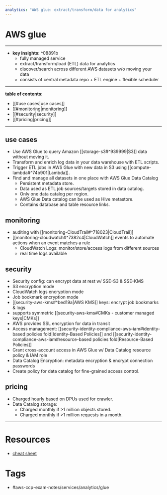 ```yaml
---
analytics: "AWS glue: extract/transform/data for analytics"
---
```


# AWS glue
---
- **key insights:**  ^08891b
	- fully managed service 
	- extract/transform/load (ETL) data for analytics
	- discover/search across different AWS datasets w/o moving your data
	- consists of central metadata repo + ETL engine + flexible scheduler
---
**table of contents:**
- [[#use cases|use cases]]
- [[#monitoring|monitoring]]
- [[#security|security]]
- [[#pricing|pricing]]
--- 
## use cases 
- Use AWS Glue to query Amazon [[storage-s3#^939999|S3]] data without moving it.
- Transform and enrich log data in your data warehouse with ETL scripts.
- Trigger ETL jobs in AWS Glue with new data in S3 using [[compute-lambda#^74b901|Lambda]].
- Find and manage all datasets in one place with AWS Glue Data Catalog 
	- Persistent metadata store.
	- Data used as ETL job sources/targets stored in data catalog.
	- Only one data catalog per region.
	- AWS Glue Data catalog can be used as Hive metastore.
	- Contains database and table resource links.
## monitoring
- auditing with [[monitoring-CloudTrail#^718023|CloudTrail]]
- [[monitoring-cloudwatch#^7382c4|CloudWatch]] events to automate actions when an event matches a rule 
	- CloudWatch Logs: monitor/store/access logs from different sources 
	- real time logs available 
## security 
- Security config: can encrypt data at rest w/ SSE-S3 & SSE-KMS
- S3 encryption mode
- CloudWatch logs encryption mode
- Job bookmark encryption mode
- [[security-aws-kms#^bed19a|AWS KMS]] keys: encrypt job bookmarks & logs
- supports symmetric [[security-aws-kms#CMKs - customer managed keys|CMKs]] 
- AWS provides SSL encryption for data in transit
- Access management:  [[security-identity-compliance-aws-iam#identity-based policies fold|Identity-Based Policies]] and [[security-identity-compliance-aws-iam#resource-based policies fold|Resource-Based Policies]]
- Grant cross-account access in AWS Glue w/ Data Catalog resource policy & IAM role
- Data Catalog Encryption: metadata encryption & encrypt connection passwords
- Create policy for data catalog for fine-grained access control.
## pricing 
- Charged hourly based on DPUs used for crawler. 
- Data Catalog storage: 
	- Charged monthly if >1 million objects stored. 
	- Charged monthly if >1 million requests in a month.
--- 
# Resources
- [cheat sheet](https://tutorialsdojo.com/aws-glue/)
# Tags
- #aws-ccp-exam-notes/services/analytics/glue 


	

